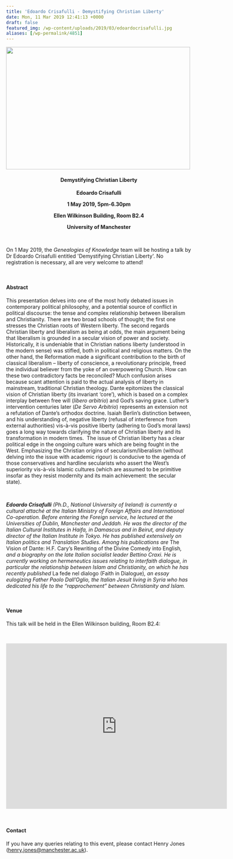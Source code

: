 ```yaml
---
title: 'Edoardo Crisafulli - Demystifying Christian Liberty'
date: Mon, 11 Mar 2019 12:41:13 +0000
draft: false
featured_img: /wp-content/uploads/2019/03/edoardocrisafulli.jpg
aliases: [/wp-permalink/4851]
---
```


<div class="entry-post"><img class="aligncenter wp-image-4852" src="/wp-content/uploads/2019/03/edoardocrisafulli.jpg" alt="" width="500" height="333" />
<h4 style="text-align: center;">Demystifying Christian Liberty</h4>
<p style="text-align: center;"><strong>Edoardo Crisafulli</strong></p>
<p style="text-align: center;"><strong>1 May 2019, 5pm-6.30pm</strong></p>
<p style="text-align: center;"><strong>Ellen Wilkinson Building, Room B2.4</strong></p>
<p style="text-align: center;"><strong>University of Manchester</strong></p>
&nbsp;

On 1 May 2019, the <em>Genealogies of Knowledge</em> team will be hosting a talk by Dr Edoardo Crisafulli entitled 'Demystifying Christian Liberty'. No registration is necessary, all are very welcome to attend!

&nbsp;
<h4><strong>Abstract</strong></h4>
This presentation delves into one of the most hotly debated issues in contemporary political philosophy, and a potential source of conflict in political discourse: the tense and complex relationship between liberalism and Christianity. There are two broad schools of thought; the first one stresses the Christian roots of Western liberty. The second regards Christian liberty and liberalism as being at odds, the main argument being that liberalism is grounded in a secular vision of power and society.  Historically, it is undeniable that in Christian nations liberty (understood in the modern sense) was stifled, both in political and religious matters. On the other hand, the Reformation made a significant contribution to the birth of classical liberalism – liberty of conscience, a revolutionary principle, freed the individual believer from the yoke of an overpowering Church. How can these two contradictory facts be reconciled? Much confusion arises because scant attention is paid to the actual analysis of liberty in mainstream, traditional Christian theology. Dante epitomizes the classical vision of Christian liberty (its invariant ‘core’), which is based on a complex interplay between free will (<em>libero arbitrio</em>) and God’s saving grace. Luther’s intervention centuries later (<em>De Servo Arbitrio</em>) represents an extension not a refutation of Dante’s orthodox doctrine. Isaiah Berlin’s distinction between, and his understanding of, negative liberty (refusal of interference from external authorities) vis-à-vis positive liberty (adhering to God’s moral laws) goes a long way towards clarifying the nature of Christian liberty and its transformation in modern times.  The issue of Christian liberty has a clear political edge in the ongoing culture wars which are being fought in the West. Emphasizing the Christian origins of secularism/liberalism (without delving into the issue with academic rigour) is conducive to the agenda of those conservatives and hardline secularists who assert the West’s superiority vis-à-vis Islamic cultures (which are assumed to be primitive insofar as they resist modernity and its main achievement: the secular state).

&nbsp;

<em><strong>Edoardo Crisafulli</strong> (Ph.D., National University of Ireland) is currently a cultural attaché at the Italian Ministry of Foreign Affairs and International Co-operation. Before entering the Foreign service, he lectured at the Universities of Dublin, Manchester and Jeddah. He was the director of the Italian Cultural Institutes in Haifa, in Damascus and in Beirut, and deputy director of the Italian Institute in Tokyo. He has published extensively on Italian politics and Translation Studies. Among his publications are </em>The Vision of Dante: H.F. Cary’s Rewriting of the Divine Comedy into English<em>, and a biography on the late Italian socialist leader Bettino Craxi. He is currently working on hermeneutics issues relating to interfaith dialogue, in particular the relationship between Islam and Christianity, on which he has recently published </em>La fede nel dialogo (Faith in Dialogue)<em>, an essay eulogizing Father Paolo Dall’Oglio, the Italian Jesuit living in Syria who has dedicated his life to the “rapprochement” between Christianity and Islam.  </em>

&nbsp;
<h4><strong>Venue</strong></h4>
This talk will be held in the Ellen Wilkinson building, Room B2.4:

&nbsp;

<iframe style="border: 0;" src="https://www.google.com/maps/embed?pb=!1m14!1m8!1m3!1d9501.138202412445!2d-2.2325321!3d53.4633745!3m2!1i1024!2i768!4f13.1!3m3!1m2!1s0x0%3A0xfa2419125f5d4caf!2sEllen+Wilkinson+Building!5e0!3m2!1sen!2suk!4v1553174682524" width="600" height="450" frameborder="0" allowfullscreen="allowfullscreen"></iframe>

&nbsp;
<h4>Contact</h4>
If you have any queries relating to this event, please contact Henry Jones (<a href="mailto:henry.jones@manchester.ac.uk">henry.jones@manchester.ac.uk</a>).</div>